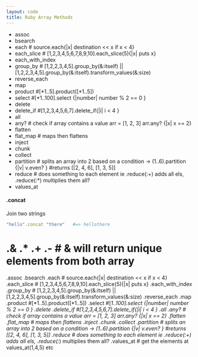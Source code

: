 ```yaml
---
layout: code
title: Ruby Array Methods
---
```


- assoc
- bsearch
- each                   # source.each{|x| destination << x if x < 4}
- each_slice             # [1,2,3,4,5,6,7,8,9,10].each_slice(5){|x| puts x}
- each_with_index
- group_by              # [1,2,2,3,4,5].group_by(&:itself) || [1,2,2,3,4,5].group_by(&:itself).transform_values(&:size)
- reverse_each
- map
- product                #[*1..5].product([*1..5])
- select                 #[*1..100].select {|number| number % 2 == 0 }
- delete
- delete_if              #[1,2,3,4,5,6,7].delete_if{|i| i < 4 }
- all
- any?                  # check if array contains a value arr = [1, 2, 3]  arr.any? {|x| x == 2}
- flatten
- flat_map              # maps then flattens
- inject
- chunk
- collect
- partition             # splits an array into 2 based on a condition -> (1..6).partition {|v| v.even? }  #returns  [[2, 4, 6], [1, 3, 5]]
- reduce                # does something to each element ie .reduce(:+) adds all els, .reduce(:*) multiplies them all?
- values_at



#### .concat
Join two strings
```ruby
"hello".concat "there"   #=> hellothere
```

# .& .* .+ .-                  # & will return unique elements from both array
.assoc
.bsearch
.each                   # source.each{|x| destination << x if x < 4}
.each_slice             # [1,2,3,4,5,6,7,8,9,10].each_slice(5){|x| puts x}
.each_with_index
.group_by              # [1,2,2,3,4,5].group_by(&:itself) || [1,2,2,3,4,5].group_by(&:itself).transform_values(&:size)
.reverse_each
.map
.product                #[*1..5].product([*1..5])
.select                 #[*1..100].select {|number| number % 2 == 0 }
.delete
.delete_if              #[1,2,3,4,5,6,7].delete_if{|i| i < 4 }
.all
.any?                  # check if array contains a value arr = [1, 2, 3]  arr.any? {|x| x == 2}
.flatten
.flat_map              # maps then flattens
.inject
.chunk
.collect
.partition             # splits an array into 2 based on a condition -> (1..6).partition {|v| v.even? }  #returns  [[2, 4, 6], [1, 3, 5]]
.reduce                # does something to each element ie .reduce(:+) adds all els, .reduce(:*) multiplies them all?
.values_at             # get the elements at values_at(1,4,5) etc
